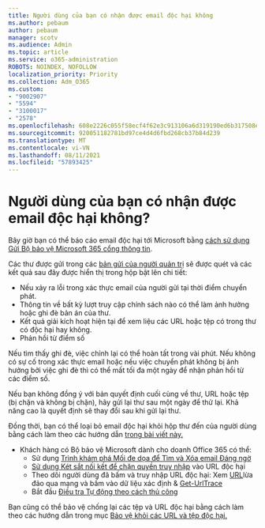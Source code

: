 ```yaml
---
title: Người dùng của bạn có nhận được email độc hại không
ms.author: pebaum
author: pebaum
manager: scotv
ms.audience: Admin
ms.topic: article
ms.service: o365-administration
ROBOTS: NOINDEX, NOFOLLOW
localization_priority: Priority
ms.collection: Adm_O365
ms.custom:
- "9002907"
- "5594"
- "3100017"
- "2578"
ms.openlocfilehash: 608e2226c055f58ecf4f62e3c913106a6d319190ed6b317508e41514c12ba5d0
ms.sourcegitcommit: 920051182781bd97ce4d4d6fbd268cb37b84d239
ms.translationtype: MT
ms.contentlocale: vi-VN
ms.lasthandoff: 08/11/2021
ms.locfileid: "57893425"
---
```

# <a name="did-your-users-receive-malicious-email"></a>Người dùng của bạn có nhận được email độc hại không?

Bây giờ bạn có thể báo cáo email độc hại tới Microsoft bằng [cách sử dụng Gửi Bộ bảo vệ Microsoft 365 cổng thông tin](https://sip.security.microsoft.com/reportsubmission?viewid=admin).

Các thư được gửi trong các [bản gửi của người quản trị](https://security.microsoft.com/reportsubmission?viewid=admin) sẽ được quét và các kết quả sau đây được hiển thị trong hộp bật lên chi tiết:

- Nếu xảy ra lỗi trong xác thực email của người gửi tại thời điểm chuyển phát.
- Thông tin về bất kỳ lượt truy cập chính sách nào có thể làm ảnh hưởng hoặc ghi đè bản án của thư.
- Kết quả giải kích hoạt hiện tại để xem liệu các URL hoặc tệp có trong thư có độc hại hay không.
- Phản hồi từ điểm số

Nếu tìm thấy ghi đè, việc chỉnh lại có thể hoàn tất trong vài phút. Nếu không có sự cố trong xác thực email hoặc nếu việc chuyển phát không bị ảnh hưởng bởi việc ghi đè thì có thể mất tối đa một ngày để nhận phản hồi từ các điểm số.

Nếu bạn không đồng ý với bản quyết định cuối cùng về thư, URL hoặc tệp (bị chặn và không bị chặn), hãy gửi lại thư sau một ngày để thử lại. Khả năng cao là quyết định sẽ thay đổi sau khi gửi lại thư.

Đồng thời, bạn có thể loại bỏ email độc hại khỏi hộp thư đến của người dùng bằng cách làm theo các hướng dẫn [trong bài viết này.](https://docs.microsoft.com/microsoft-365/compliance/search-for-and-delete-messages-in-your-organization)

- Khách hàng có Bộ bảo vệ Microsoft dành cho doanh Office 365 có thể:
  - Sử dụng [Trình khám phá Mối đe dọa để Tìm và Xóa email Đáng ngờ](https://docs.microsoft.com/microsoft-365/security/office-365-security/investigate-malicious-email-that-was-delivered)
  - [Sử dụng Két sắt nối kết để chặn quyền truy nhập](https://docs.microsoft.com/microsoft-365/security/office-365-security/safe-links) vào URL độc hại
  - Theo dõi người dùng đã bấm và truy nhập URL độc hại: Xem [URL](https://docs.microsoft.com/microsoft-365/security/office-365-security/threat-explorer)lừa đảo qua mạng và bấm vào dữ liệu xác định  &  [Get-UrlTrace](https://docs.microsoft.com/powershell/module/exchange/get-urltrace)
  - Bắt đầu [Điều tra Tự động theo cách thủ công](https://docs.microsoft.com/microsoft-365/security/office-365-security/automated-investigation-response-office)

Bạn cũng có thể bảo vệ chống lại các tệp và URL độc hại bằng cách làm theo các hướng dẫn trong mục [Bảo vệ khỏi các URL và tệp độc hại.](https://docs.microsoft.com/microsoft-365/security/office-365-security/protect-against-threats)
